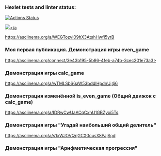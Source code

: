 ### Hexlet tests and linter status:
[![Actions Status](https://github.com/Dosegaev/python-project-49/workflows/hexlet-check/badge.svg)](https://github.com/Dosegaev/python-project-49/actions)

<a href="https://codeclimate.com/github/codeclimate/codeclimate/maintainability"><img src="https://api.codeclimate.com/v1/badges/a99a88d28ad37a79dbf6/maintainability" /></a

https://asciinema.org/a/WEGTozvi09hX3AtshHwfl5yrB
### Моя первая публикация. Демонстрация игры even_game

https://asciinema.org/connect/3e43b195-5b86-4feb-a74b-3cec201e73a3>
### Демонстрация игры calc_game

https://asciinema.org/a/wTMLSbS6aW53bddIHpdnUj4j6
### Демонстрация изменённой is_even_game (Общий движок с calc_game)

https://asciinema.org/a/IDRwCwUaACqCxhU1GBZyxi5Ts
### Демонстрация игры "Угадай наибольший общий делитель"

https://asciinema.org/a/s1xWJOVQrjGCX0cusX8PJjSpd
### Демонстрация игры "Арифметическая прогрессия"
